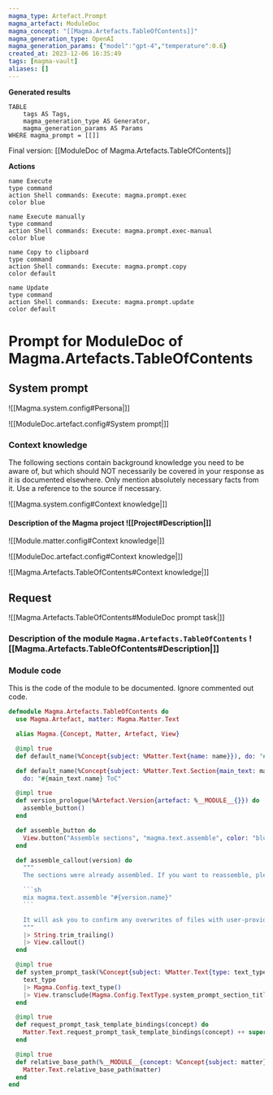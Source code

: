```yaml
---
magma_type: Artefact.Prompt
magma_artefact: ModuleDoc
magma_concept: "[[Magma.Artefacts.TableOfContents]]"
magma_generation_type: OpenAI
magma_generation_params: {"model":"gpt-4","temperature":0.6}
created_at: 2023-12-06 16:35:49
tags: [magma-vault]
aliases: []
---
```


**Generated results**

```dataview
TABLE
	tags AS Tags,
	magma_generation_type AS Generator,
	magma_generation_params AS Params
WHERE magma_prompt = [[]]
```

Final version: [[ModuleDoc of Magma.Artefacts.TableOfContents]]

**Actions**

```button
name Execute
type command
action Shell commands: Execute: magma.prompt.exec
color blue
```
```button
name Execute manually
type command
action Shell commands: Execute: magma.prompt.exec-manual
color blue
```
```button
name Copy to clipboard
type command
action Shell commands: Execute: magma.prompt.copy
color default
```
```button
name Update
type command
action Shell commands: Execute: magma.prompt.update
color default
```

# Prompt for ModuleDoc of Magma.Artefacts.TableOfContents

## System prompt

![[Magma.system.config#Persona|]]

![[ModuleDoc.artefact.config#System prompt|]]

### Context knowledge

The following sections contain background knowledge you need to be aware of, but which should NOT necessarily be covered in your response as it is documented elsewhere. Only mention absolutely necessary facts from it. Use a reference to the source if necessary.

![[Magma.system.config#Context knowledge|]]

#### Description of the Magma project ![[Project#Description|]]

![[Module.matter.config#Context knowledge|]]

![[ModuleDoc.artefact.config#Context knowledge|]]

![[Magma.Artefacts.TableOfContents#Context knowledge|]]


## Request

![[Magma.Artefacts.TableOfContents#ModuleDoc prompt task|]]

### Description of the module `Magma.Artefacts.TableOfContents` ![[Magma.Artefacts.TableOfContents#Description|]]

### Module code

This is the code of the module to be documented. Ignore commented out code.

```elixir
defmodule Magma.Artefacts.TableOfContents do
  use Magma.Artefact, matter: Magma.Matter.Text

  alias Magma.{Concept, Matter, Artefact, View}

  @impl true
  def default_name(%Concept{subject: %Matter.Text{name: name}}), do: "#{name} ToC"

  def default_name(%Concept{subject: %Matter.Text.Section{main_text: main_text}}),
    do: "#{main_text.name} ToC"

  @impl true
  def version_prologue(%Artefact.Version{artefact: %__MODULE__{}}) do
    assemble_button()
  end

  def assemble_button do
    View.button("Assemble sections", "magma.text.assemble", color: "blue")
  end

  def assemble_callout(version) do
    """
    The sections were already assembled. If you want to reassemble, please use the following Mix task:

    ```sh
    mix magma.text.assemble "#{version.name}"
    ```

    It will ask you to confirm any overwrites of files with user-provided content.
    """
    |> String.trim_trailing()
    |> View.callout()
  end

  @impl true
  def system_prompt_task(%Concept{subject: %Matter.Text{type: text_type}}) do
    text_type
    |> Magma.Config.text_type()
    |> View.transclude(Magma.Config.TextType.system_prompt_section_title())
  end

  @impl true
  def request_prompt_task_template_bindings(concept) do
    Matter.Text.request_prompt_task_template_bindings(concept) ++ super(concept)
  end

  @impl true
  def relative_base_path(%__MODULE__{concept: %Concept{subject: matter}}) do
    Matter.Text.relative_base_path(matter)
  end
end

```
